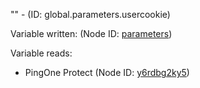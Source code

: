 "" - (ID: global.parameters.usercookie)

Variable written:
 (Node ID: [parameters](../nodes/parameters.md))

Variable reads:
* PingOne Protect (Node ID: [y6rdbg2ky5](../nodes/y6rdbg2ky5.md))
